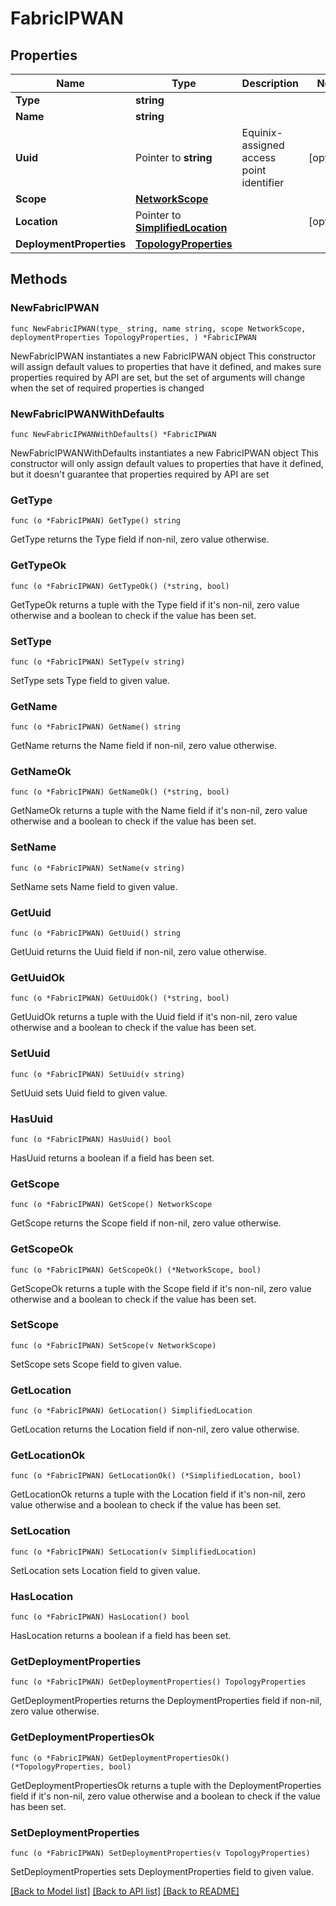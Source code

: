 # FabricIPWAN

## Properties

Name | Type | Description | Notes
------------ | ------------- | ------------- | -------------
**Type** | **string** |  | 
**Name** | **string** |  | 
**Uuid** | Pointer to **string** | Equinix-assigned access point identifier | [optional] 
**Scope** | [**NetworkScope**](NetworkScope.md) |  | 
**Location** | Pointer to [**SimplifiedLocation**](SimplifiedLocation.md) |  | [optional] 
**DeploymentProperties** | [**TopologyProperties**](TopologyProperties.md) |  | 

## Methods

### NewFabricIPWAN

`func NewFabricIPWAN(type_ string, name string, scope NetworkScope, deploymentProperties TopologyProperties, ) *FabricIPWAN`

NewFabricIPWAN instantiates a new FabricIPWAN object
This constructor will assign default values to properties that have it defined,
and makes sure properties required by API are set, but the set of arguments
will change when the set of required properties is changed

### NewFabricIPWANWithDefaults

`func NewFabricIPWANWithDefaults() *FabricIPWAN`

NewFabricIPWANWithDefaults instantiates a new FabricIPWAN object
This constructor will only assign default values to properties that have it defined,
but it doesn't guarantee that properties required by API are set

### GetType

`func (o *FabricIPWAN) GetType() string`

GetType returns the Type field if non-nil, zero value otherwise.

### GetTypeOk

`func (o *FabricIPWAN) GetTypeOk() (*string, bool)`

GetTypeOk returns a tuple with the Type field if it's non-nil, zero value otherwise
and a boolean to check if the value has been set.

### SetType

`func (o *FabricIPWAN) SetType(v string)`

SetType sets Type field to given value.


### GetName

`func (o *FabricIPWAN) GetName() string`

GetName returns the Name field if non-nil, zero value otherwise.

### GetNameOk

`func (o *FabricIPWAN) GetNameOk() (*string, bool)`

GetNameOk returns a tuple with the Name field if it's non-nil, zero value otherwise
and a boolean to check if the value has been set.

### SetName

`func (o *FabricIPWAN) SetName(v string)`

SetName sets Name field to given value.


### GetUuid

`func (o *FabricIPWAN) GetUuid() string`

GetUuid returns the Uuid field if non-nil, zero value otherwise.

### GetUuidOk

`func (o *FabricIPWAN) GetUuidOk() (*string, bool)`

GetUuidOk returns a tuple with the Uuid field if it's non-nil, zero value otherwise
and a boolean to check if the value has been set.

### SetUuid

`func (o *FabricIPWAN) SetUuid(v string)`

SetUuid sets Uuid field to given value.

### HasUuid

`func (o *FabricIPWAN) HasUuid() bool`

HasUuid returns a boolean if a field has been set.

### GetScope

`func (o *FabricIPWAN) GetScope() NetworkScope`

GetScope returns the Scope field if non-nil, zero value otherwise.

### GetScopeOk

`func (o *FabricIPWAN) GetScopeOk() (*NetworkScope, bool)`

GetScopeOk returns a tuple with the Scope field if it's non-nil, zero value otherwise
and a boolean to check if the value has been set.

### SetScope

`func (o *FabricIPWAN) SetScope(v NetworkScope)`

SetScope sets Scope field to given value.


### GetLocation

`func (o *FabricIPWAN) GetLocation() SimplifiedLocation`

GetLocation returns the Location field if non-nil, zero value otherwise.

### GetLocationOk

`func (o *FabricIPWAN) GetLocationOk() (*SimplifiedLocation, bool)`

GetLocationOk returns a tuple with the Location field if it's non-nil, zero value otherwise
and a boolean to check if the value has been set.

### SetLocation

`func (o *FabricIPWAN) SetLocation(v SimplifiedLocation)`

SetLocation sets Location field to given value.

### HasLocation

`func (o *FabricIPWAN) HasLocation() bool`

HasLocation returns a boolean if a field has been set.

### GetDeploymentProperties

`func (o *FabricIPWAN) GetDeploymentProperties() TopologyProperties`

GetDeploymentProperties returns the DeploymentProperties field if non-nil, zero value otherwise.

### GetDeploymentPropertiesOk

`func (o *FabricIPWAN) GetDeploymentPropertiesOk() (*TopologyProperties, bool)`

GetDeploymentPropertiesOk returns a tuple with the DeploymentProperties field if it's non-nil, zero value otherwise
and a boolean to check if the value has been set.

### SetDeploymentProperties

`func (o *FabricIPWAN) SetDeploymentProperties(v TopologyProperties)`

SetDeploymentProperties sets DeploymentProperties field to given value.



[[Back to Model list]](../README.md#documentation-for-models) [[Back to API list]](../README.md#documentation-for-api-endpoints) [[Back to README]](../README.md)


